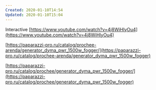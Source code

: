 ```yaml
---
Created: 2020-01-10T14:54
Updated: 2020-01-10T15:04
---
```

Interactive [https://www.youtube.com/watch?v=4j8WiHlyOu4](https://www.youtube.com/watch?v=4j8WiHlyOu4)

[https://paparazzi-pro.ru/catalog/prochee-arenda/generator_dyma_pwr_1500w_fogger/](https://paparazzi-pro.ru/catalog/prochee-arenda/generator_dyma_pwr_1500w_fogger)

[https://paparazzi-pro.ru/catalog/prochee/generator_dyma_pwr_1500w_fogger/](https://paparazzi-pro.ru/catalog/prochee/generator_dyma_pwr_1500w_fogger)